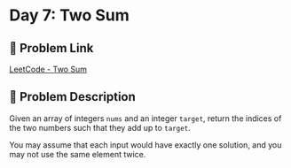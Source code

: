 # Day 7: Two Sum

## 🔗 Problem Link
[LeetCode - Two Sum](https://leetcode.com/problems/two-sum/)

## 🧠 Problem Description

Given an array of integers `nums` and an integer `target`, return the indices of the two numbers such that they add up to `target`.

You may assume that each input would have exactly one solution, and you may not use the same element twice.

